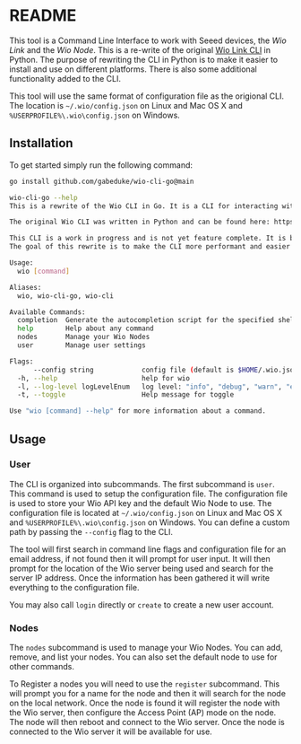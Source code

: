 # README

This tool is a Command Line Interface to work with Seeed devices, the *Wio Link* and the *Wio Node*. This is a re-write of the original [Wio Link CLI](
https://github.com/Seeed-Studio/wio-cli) in Python. The purpose of rewriting the CLI in Python is to make it easier to install and use on different platforms.
There is also some additional functionality added to the CLI.

This tool will use the same format of configuration file as the origional CLI. The location is `~/.wio/config.json` on Linux and Mac OS X and `%USERPROFILE%\.wio\config.json` on Windows.

## Installation

To get started simply run the following command:

```bash
go install github.com/gabeduke/wio-cli-go@main

wio-cli-go --help
This is a rewrite of the Wio CLI in Go. It is a CLI for interacting with the Wio Link IoT Platform.

The original Wio CLI was written in Python and can be found here: https://github.com/Seeed-Studio/wio-cli

This CLI is a work in progress and is not yet feature complete. It is being developed by Gabriel Duke (gabeduke@gmail.com)
The goal of this rewrite is to make the CLI more performant and easier to maintain.

Usage:
  wio [command]

Aliases:
  wio, wio-cli-go, wio-cli

Available Commands:
  completion  Generate the autocompletion script for the specified shell
  help        Help about any command
  nodes       Manage your Wio Nodes
  user        Manage user settings

Flags:
      --config string            config file (default is $HOME/.wio.json)
  -h, --help                     help for wio
  -l, --log-level logLevelEnum   log level: "info", "debug", "warn", "error" (default is warn)
  -t, --toggle                   Help message for toggle

Use "wio [command] --help" for more information about a command.
```

## Usage

### User

The CLI is organized into subcommands. The first subcommand is `user`. This command is used to setup the configuration 
file. The configuration file is used to store your Wio API key and the default Wio Node to use. The configuration file 
is located at `~/.wio/config.json` on Linux and Mac OS X and `%USERPROFILE%\.wio\config.json` on Windows. You can define
a custom path by passing the `--config` flag to the CLI.

The tool will first search in command line flags and configuration file for an email address, if not found then it will 
prompt for user input. It will then prompt for the location of the Wio server being used and search for the server IP address.
Once the information has been gathered it will write everything to the configuration file.

You may also call `login` directly or `create` to create a new user account.

### Nodes

The `nodes` subcommand is used to manage your Wio Nodes. You can add, remove, and list your nodes. You can also set the
default node to use for other commands.

To Register a nodes you will need to use the `register` subcommand. This will prompt you for a name for the node and then
it will search for the node on the local network. Once the node is found it will register the node with the Wio server, then
configure the Access Point (AP) mode on the node. The node will then reboot and connect to the Wio server. Once the node
is connected to the Wio server it will be available for use.